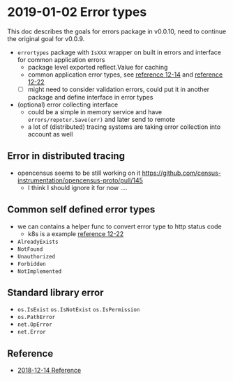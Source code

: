# 2019-01-02 Error types

This doc describes the goals for errors package in v0.0.10, need to continue the original goal for v0.0.9.

- `errortypes` package with `IsXXX` wrapper on built in errors and interface for common application errors
  - package level exported reflect.Value for caching
  - common application error types, see [reference 12-14](2018-12-14-reference.md) and
[reference 12-22](2018-12-22-error-types-reference.md)
  - [ ] might need to consider validation errors, could put it in another package and define interface in error types
- (optional) error collecting interface
  - could be a simple in memory service and have `errors/repoter.Save(err)` and later send to remote
  - a lot of (distributed) tracing systems are taking error collection into account as well
  
## Error in distributed tracing

- opencensus seems to be still working on it https://github.com/census-instrumentation/opencensus-proto/pull/145
  - I think I should ignore it for now ....

## Common self defined error types

- we can contains a helper func to convert error type to http status code
  - k8s is a example [reference 12-22](2018-12-22-error-types-reference.md)
- `AlreadyExists`
- `NotFound`
- `Unauthorized`
- `Forbidden`
- `NotImplemented`

## Standard library error

- `os.IsExist` `os.IsNotExist` `os.IsPermission`
- `os.PathError`
- `net.OpError`
- `net.Error`

## Reference

- [2018-12-14 Reference](2018-12-14-reference.md)